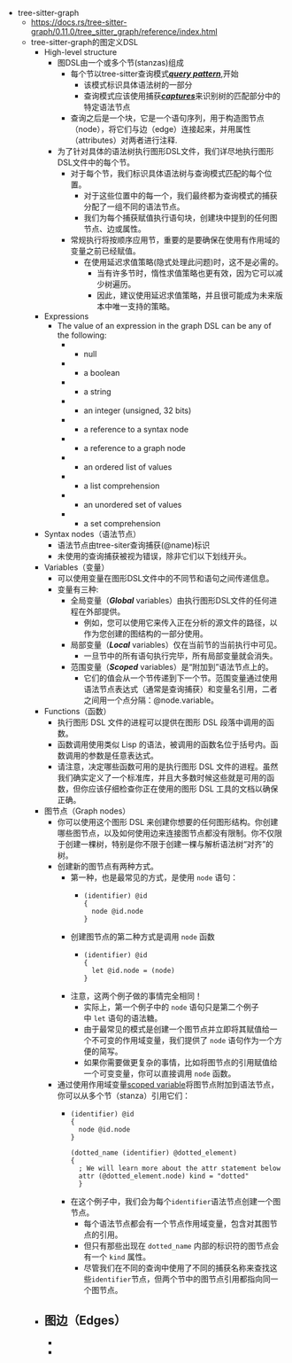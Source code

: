 - tree-sitter-graph
	- https://docs.rs/tree-sitter-graph/0.11.0/tree_sitter_graph/reference/index.html
	- tree-sitter-graph的图定义DSL
		- High-level structure
			- 图DSL由一个或多个节(stanzas)组成
				- 每个节以tree-sitter查询模式[***query pattern***](https://tree-sitter.github.io/tree-sitter/using-parsers#pattern-matching-with-queries),开始
					- 该模式标识具体语法树的一部分
					- 查询模式应该使用捕获[***captures***](https://tree-sitter.github.io/tree-sitter/using-parsers#capturing-nodes)来识别树的匹配部分中的特定语法节点
				- 查询之后是一个块，它是一个语句序列，用于构造图节点（node），将它们与边（edge）连接起来，并用属性（attributes）对两者进行注释.
			- 为了针对具体的语法树执行图形DSL文件，我们详尽地执行图形DSL文件中的每个节。
				- 对于每个节，我们标识具体语法树与查询模式匹配的每个位置。
					- 对于这些位置中的每一个，我们最终都为查询模式的捕获分配了一组不同的语法节点。
					- 我们为每个捕获赋值执行语句块，创建块中提到的任何图节点、边或属性。
				- 常规执行将按顺序应用节，重要的是要确保在使用有作用域的变量之前已经赋值。
					- 在使用延迟求值策略(隐式处理此问题)时，这不是必需的。
						- 当有许多节时，惰性求值策略也更有效，因为它可以减少树遍历。
						- 因此，建议使用延迟求值策略，并且很可能成为未来版本中唯一支持的策略。
		- Expressions
			- The value of an expression in the graph DSL can be any of the following:
				- - null
				- - a boolean
				- - a string
				- - an integer (unsigned, 32 bits)
				- - a reference to a syntax node
				- - a reference to a graph node
				- - an ordered list of values
				- - a list comprehension
				- - an unordered set of values
				- - a set comprehension
		- Syntax nodes（语法节点）
			- 语法节点由tree-siter查询捕获(@name)标识
			- 未使用的查询捕获被视为错误，除非它们以下划线开头。
		- Variables（变量）
			- 可以使用变量在图形DSL文件中的不同节和语句之间传递信息。
			- 变量有三种:
				- 全局变量（***Global*** variables）由执行图形DSL文件的任何进程在外部提供。
					- 例如，您可以使用它来传入正在分析的源文件的路径，以作为您创建的图结构的一部分使用。
				- 局部变量（***Local*** variables）仅在当前节的当前执行中可见。
					- 一旦节中的所有语句执行完毕，所有局部变量就会消失。
				- 范围变量（***Scoped*** variables）是“附加到”语法节点上的。
					- 它们的值会从一个节传递到下一个节。范围变量通过使用语法节点表达式（通常是查询捕获）和变量名引用，二者之间用一个点分隔：@node.variable。
		- Functions（函数）
			- 执行图形 DSL 文件的进程可以提供在图形 DSL 段落中调用的函数。
			- 函数调用使用类似 Lisp 的语法，被调用的函数名位于括号内。函数调用的参数是任意表达式。
			- 请注意，决定哪些函数可用的是执行图形 DSL 文件的进程。虽然我们确实定义了一个标准库，并且大多数时候这些就是可用的函数，但你应该仔细检查你正在使用的图形 DSL 工具的文档以确保正确。
		- 图节点（Graph nodes）
			- 你可以使用这个图形 DSL 来创建你想要的任何图形结构。你创建哪些图节点，以及如何使用边来连接图节点都没有限制。你不仅限于创建一棵树，特别是你不限于创建一棵与解析语法树“对齐”的树。
			- 创建新的图节点有两种方式。
				- 第一种，也是最常见的方式，是使用 `node` 语句：
					- ```
					  (identifier) @id
					  {
					    node @id.node
					  }
					  ```
				- 创建图节点的第二种方式是调用 `node` 函数
					- ```
					  (identifier) @id
					  {
					    let @id.node = (node)
					  }
					  ```
				- 注意，这两个例子做的事情完全相同！
					- 实际上，第一个例子中的 `node` 语句只是第二个例子中 `let` 语句的语法糖。
					- 由于最常见的模式是创建一个图节点并立即将其赋值给一个不可变的作用域变量，我们提供了 `node` 语句作为一个方便的简写。
					- 如果你需要做更复杂的事情，比如将图节点的引用赋值给一个可变变量，你可以直接调用 `node` 函数。
			- 通过使用作用域变量[scoped variable](https://docs.rs/tree-sitter-graph/0.11.0/tree_sitter_graph/reference/index.html#variables)将图节点附加到语法节点，你可以从多个节（stanza）引用它们：
				- ```
				  (identifier) @id
				  {
				    node @id.node
				  }
				  
				  (dotted_name (identifier) @dotted_element)
				  {
				    ; We will learn more about the attr statement below
				    attr (@dotted_element.node) kind = "dotted"
				    }
				  ```
				- 在这个例子中，我们会为每个`identifier`语法节点创建一个图节点。
					- 每个语法节点都会有一个节点作用域变量，包含对其图节点的引用。
					- 但只有那些出现在 `dotted_name` 内部的标识符的图节点会有一个 `kind` 属性。
					- 尽管我们在不同的查询中使用了不同的捕获名称来查找这些`identifier`节点，但两个节中的图节点引用都指向同一个图节点。
		- 图边（Edges）
			-
			-
			-